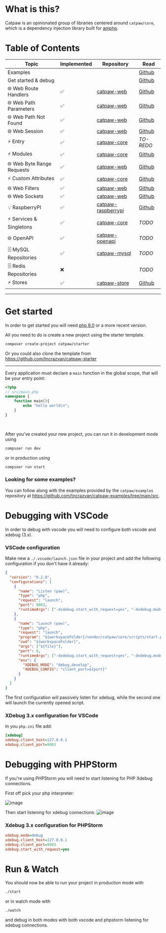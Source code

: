 # What is this?

Catpaw is an opinionated group of libraries centered around `catpaw/core`, which is a dependency injection library built for [amphp](https://amphp.org/).

# Table of Contents

| Topic                      | Implemented | Repository                                                            | Read                                       |
|----------------------------|-------------|-----------------------------------------------------------------------|--------------------------------------------|
| Examples                   |             |                                                                       | [Github](https://github.com/tncrazvan/catpaw-examples/tree/main/src)                |
| Get started & debug        |             |                                                                       | [Github](./docs/0.Intro.md)                |
| 🌐 Web Route Handlers      | ✅           | [catpaw-web](https://github.com/tncrazvan/catpaw-web)                 | [Github](./docs/1.WebRouteHandlers.md)     |
| 🌐 Web Path Parameters     | ✅           | [catpaw-web](https://github.com/tncrazvan/catpaw-web)                 | [Github](./docs/2.WebPathParameters.md)    |
| 🌐 Web Path Not Found      | ✅           | [catpaw-web](https://github.com/tncrazvan/catpaw-web)                 | [Github](./docs/3.WebPathNotFound.md)      |
| 🌐 Web Session             | ✅           | [catpaw-web](https://github.com/tncrazvan/catpaw-web)                 | [Github](./docs/4.WebSession.md)           |
| ⚡ Entry                    | ✅           | [catpaw-core](https://github.com/tncrazvan/catpaw-core)               | _TO-REDO_                |
| ⚡ Modules                  | ✅           | [catpaw-core](https://github.com/tncrazvan/catpaw-core)               | [Github](./docs/6.Modules.md)              |
| 🌐 Web Byte Range Requests | ✅           | [catpaw-web](https://github.com/tncrazvan/catpaw-web)                 | [Github](./docs/7.WebByteRangeRequests.md) |
| ⚡ Custom Attributes        | ✅           | [catpaw-core](https://github.com/tncrazvan/catpaw-core)               | [Github](./docs/8.CustomAttributes.md)     |
| 🌐 Web Filters             | ✅           | [catpaw-web](https://github.com/tncrazvan/catpaw-web)                 | [Github](./docs/9.WebFilters.md)           |
| 🌐 Web Sockets             | ✅           | [catpaw-web](https://github.com/tncrazvan/catpaw-web)                 | [Github](./docs/10.WebSockets.md)          |
| 💡 RaspberryPI             | ✅           | [catpaw-raspberrypi](https://github.com/tncrazvan/catpaw-raspberrypi) | [Github](./docs/11.RaspberryPI.md)         |
| ⚡ Services & Singletons    | ✅           | [catpaw-core](https://github.com/tncrazvan/catpaw-core)               | _TODO_                                     |
| 🌐 OpenAPI                 | ✅           | [catpaw-openapi](https://github.com/tncrazvan/catpaw-openapi)         | _TODO_                                     |
| 🗄 MySQL Repositories      | ✅           | [catpaw-mysql](https://github.com/tncrazvan/catpaw-mysql)             | _TODO_                                     |
| 🗄 Redis Repositories      | ❌           |                                                                       | _TODO_                                     |
| ⚡ Stores                 | ✅           | [catpaw-store](https://github.com/tncrazvan/catpaw-store)               | [Github](./docs/12.Stores.md)            |

---

# Get started

In order to get started you will need [php 8.0](https://www.php.net/downloads.php) or a more recent version.

All you need to do is create a new project using the starter template.

```bash
composer create-project catpaw/starter
```

Or you could also clone the template from https://github.com/tncrazvan/catpaw-starter

---

Every application must declare a ```main``` function in the global scope, that will be your entry point:

```php
<?php
// src/main.php
namespace {
    function main(){
        echo "hello world\n";
    }
}
```

<br/>

After you've created your new project, you can run it in development mode using

```bash
compsoer run dev
```

or in production using

```bash
compsoer run start
```

### Looking for some examples?

You can follow along with the examples provided by the `catpaw/examples` repository at https://github.com/tncrazvan/catpaw-examples/tree/main/src.


# Debugging with VSCode

In order to debug with vscode you will need to configure both vscode and xdebug (3.x).

### VSCode configuration

Make new a `./.vscode/launch.json` file in your project and add the following configuration if you don't have it already:
```json
{
  "version": "0.2.0",
  "configurations": [
    {
      "name": "Listen (paw)",
      "type": "php",
      "request": "launch",
      "port": 9003,
      "runtimeArgs": ["-dxdebug.start_with_request=yes", "-dxdebug.mode=debug"]
    },
    {
      "name": "Launch (paw)",
      "type": "php",
      "request": "launch",
      "program": "${workspaceFolder}/vendor/catpaw/core/scripts/start.php",
      "cwd": "${workspaceFolder}",
      "args": ["${file}"],
      "port": 0,
      "runtimeArgs": ["-dxdebug.start_with_request=yes", "-dxdebug.mode=debug"],
      "env": {
        "XDEBUG_MODE": "debug,develop",
        "XDEBUG_CONFIG": "client_port=${port}"
      }
    }
  ]
}
```

The first configuration will passively listen for xdebug, while the second one will launch the currently opened script.

### XDebug 3.x configuration for VSCode

In you `php.ini` file add:
```ini
[xdebug]
xdebug.client_host=127.0.0.1
xdebug.client_port=9003
```

# Debugging with PHPStorm

If you're using PHPStorm you will need to start listening for PHP Xdebug connections.

First off pick your php interpreter:

![image](https://user-images.githubusercontent.com/6891346/168439592-3c8609aa-2d30-4995-ace3-8fa19fcef4b0.png)

Then start listening for xdebug connections: ![image](https://user-images.githubusercontent.com/6891346/168439662-558102d8-a94d-4480-a4e5-324f85a47cab.png)

### Xdebug 3.x configuration for PHPStorm

```ini
xdebug.mode=debug
xdebug.client_host=127.0.0.1
xdebug.client_port=9003
xdebug.start_with_request=yes
```

# Run & Watch

You should now be able to run your project in production mode with 
```bash
./start
```
or in watch mode with
```bash
./watch
```

and debug in both modes with both vscode and phpstorm listening for xdebug connections.
